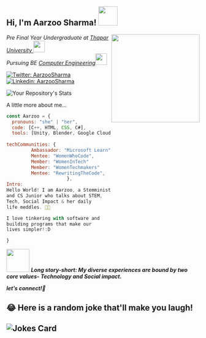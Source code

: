 <h2> Hi, I'm Aarzoo Sharma! <img src="https://media.giphy.com/media/zJ3V6Ot51H8Y0/giphy.gif" width="50"></h2>
<img align='right' src="https://media.giphy.com/media/9cghZPGI3DiSygM6j7/giphy.gif" width="230">
<p><em>Pre Final Year Undergraduate at <a href="https://www.thapar.edu/">Thapar University </a><img src="https://media.giphy.com/media/jqqdRrgxFMuXQxTthe/giphy.gif" width="30"></br> Pursuing BE <a href="https://www.google.com/urlsa=t&rct=j&q=&esrc=s&source=web&cd=&cad=rja&uact=8&ved=2ahUKEwjKq5fUibP0AhWdT2wGHYFRCIkQFnoECAMQAQ&url=https%3A%2F%2Fwww.thapar.edu%2Facademics%2Fdepartments%2Fcomputer-science-engineering&usg=AOvVaw3WOAzIItnW_YAgPFCbWHFe">Computer Engineering</a><img src="https://media.giphy.com/media/WUlplcMpOCEmTGBtBW/giphy.gif" width="30"> 
</em></p>

[![Twitter: AarzooSharma](https://img.shields.io/twitter/url?style=social&url=https%3A%2F%2Ftwitter.com%2Fcoding_finesse%3Fs%3D09)](https://twitter.com/coding_finesse?s=09)
[![Linkedin: AarzooSharma](https://img.shields.io/badge/-aarzoosharma-blue?style=flat-square&logo=Linkedin&logoColor=white&link=https://www.linkedin.com/in/aarzoo-sharma12)](https://www.linkedin.com/in/aarzoo-sharma12)

![Your Repository's Stats](https://github-readme-stats.vercel.app/api?username=coding-finesse&show_icons=true)

<!-- ### <img src="https://media.giphy.com/media/VgCDAzcKvsR6OM0uWg/giphy.gif" width="100%">  -->
A little more about me...  

```javascript
const Aarzoo = {
  pronouns: "she" | "her",
  code: [C++, HTML, CSS, C#],
  tools: [Unity, Blender, Google Cloud],
  
techCommunities: {
         Ambassador: "Microsoft Learn",
         Mentee: "WomenWhoCode",
         Member: "WomenInTech"
         Member: "WomenTechmakers"
         Mentee: "RewritingTheCode",
                      },
Intro: 
Hello World! I am Aarzoo, a Stemminist 
and CS Junior who talks about STEM, 
Tech, Social Impact & her daily 
life meddles. 👩‍💻 

I love tinkering with software and 
building programs that make our 
lives simpler!:D

}
```

<img src="https://media.giphy.com/media/LnQjpWaON8nhr21vNW/giphy.gif" width="60"> <em><b>Long story-short: My diverse experiences are bound by two core values- Technology and Social impact.
  
  </b>
  <b>let’s connect!🚀</b> </em>

## 😂 Here is a random joke that'll make you laugh!
![Jokes Card](https://readme-jokes.vercel.app/api)
---
